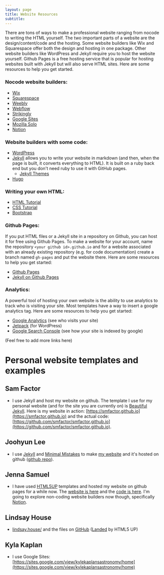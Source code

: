 ```yaml
---
layout: page
title: Website Resources
subtitle: 
---
```


There are tons of ways to make a professional website ranging from nocode to writing the HTML yourself. The two important parts of a website are the design/content/code and the hosting. Some website builders like Wix and Squarespace offer both the design and hosting in one package. Other website builders like WordPress and Jekyll require you to host the website yourself. Github Pages is a free hosting service that is popular for hosting websites built with Jekyll but will also serve HTML sites. Here are some resources to help you get started.

### Nocode website builders:
- [Wix](https://www.wix.com/)
- [Squarespace](https://www.squarespace.com/)
- [Weebly](https://www.weebly.com/)
- [Webflow](https://webflow.com/)
- [Strikingly](https://www.strikingly.com/)
- [Google Sites](https://sites.google.com/)
- [Mozilla Solo](https://soloist.ai/)
- [Notion](https://www.notion.so/help/guides/build-a-website-with-notion-in-seconds-no-coding-required)


### Website builders with some code:
- [WordPress](https://wordpress.com/)
- [Jekyll](https://jekyllrb.com/) allows you to write your website in markdown (and then, when the page is built, it converts everything to HTML). It is built on a ruby back end but you don't need ruby to use it with GitHub pages.
  - [Jekyll Themes](https://jekyllthemes.io/)
- [Hugo](https://gohugo.io/)


### Writing your own HTML:
- [HTML Tutorial](https://www.w3schools.com/html/)
- [CSS Tutorial](https://www.w3schools.com/css/)
- [Bootstrap](https://getbootstrap.com/)

### Github Pages:
If you put HTML files or a Jekyll site in a repository on Github, you can host it for free using Github Pages. To make a website for your account, name the repository `<your github id>.github.io` and for a website associated with an already existing repository (e.g. for code documentation) create a branch named `gh-pages` and put the website there. Here are some resources to help you get started:
- [Github Pages](https://pages.github.com/)
- [Jekyll on Github Pages](https://jekyllrb.com/docs/github-pages/)

### Analytics:
A powerful tool of hosting your own website is the ability to use analytics to track who is visiting your site. Most templates have a way to insert a google analytics tag. Here are some resources to help you get started:
- [Google Analytics](https://analytics.google.com/) (see who visits your site)
- [Jetpack](https://jetpack.com/) (for WordPress)
- [Google Search Console](https://search.google.com/search-console/about) (see how your site is indexed by google)

(Feel free to add more links here)

# Personal website templates and examples
## Sam Factor

- I use Jekyll and host my website on github. The template I use for my personal website (and for the site you are currently on) is [Beautiful Jekyll](https://beautifuljekyll.com/). Here is my website in action: [https://smfactor.github.io](https://smfactor.github.io) and the actual code: [https://github.com/smfactor/smfactor.github.io](https://github.com/smfactor/smfactor.github.io).


## Joohyun Lee
- I use [Jekyll](https://jekyllrb.com/) and [Minimal Mistakes](https://mademistakes.com/work/jekyll-themes/minimal-mistakes/) to make [my website](https://joohyun-lee.github.io/about/) and it's hosted on github ([github repo](https://github.com/Joohyun-Lee/joohyun-lee.github.io)).


## Jenna Samuel
- I have used [HTML5UP](https://html5up.net/) templates and hosted my website on github pages for a while now. The [website is here](https://jsamu.github.io/) and the [code is here](https://github.com/jsamu/jsamu.github.io). I'm going to explore non-coding website builders now though, specifically [Notion](https://www.notion.so/help/guides/build-a-website-with-notion-in-seconds-no-coding-required).

## Lindsay House
- [lindsay.house/](https://lindsay.house/) and the files on [GitHub](https://github.com/lindsayinthehouse/lindsayinthehouse) ([Landed](https://html5up.net/landed) by HTML5 UP)

## Kyla Kaplan
- I use Google Sites: [https://sites.google.com/view/kylekaplansastronomy/home](https://sites.google.com/view/kylekaplansastronomy/home)
